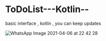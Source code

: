 # ToDoList---Kotlin--
basic interface , kotlin , you can keep updates

![WhatsApp Image 2021-04-06 at 22 42 28](https://user-images.githubusercontent.com/56763840/116292724-a5592700-a7b3-11eb-8c2a-1814af7ccc08.jpeg)
